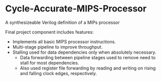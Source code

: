 # Cycle-Accurate-MIPS-Processor
A synthesizeable Verilog definition of a MIPs processor


Final project component includes features:
  - Implements all basic MIPS processor instructions.
  - Multi-stage pipeline to improve throughput.
  - Stalling used for data dependencies only when absolutely necessary.
    - Data forwarding between pipeline stages used to remove need to stall for most dependencies.
    - Also used register file forwarding by reading and writing on rising and falling clock edges, respectively.
